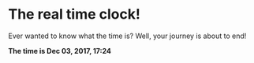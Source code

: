 # The real time clock!

Ever wanted to know what the time is? Well, your journey is about to end!

**The time is Dec 03, 2017, 17:24**